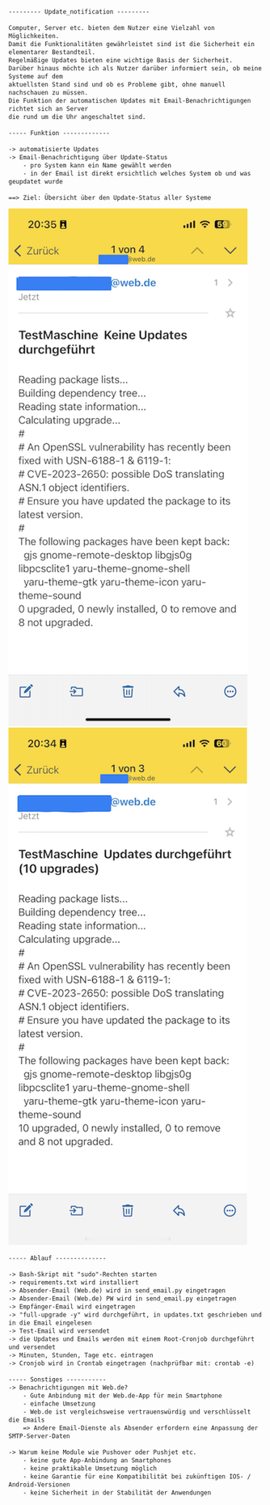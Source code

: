     --------- Update_notification ---------
    
    Computer, Server etc. bieten dem Nutzer eine Vielzahl von Möglichkeiten. 
    Damit die Funktionalitäten gewährleistet sind ist die Sicherheit ein elementarer Bestandteil.
    Regelmäßige Updates bieten eine wichtige Basis der Sicherheit.
    Darüber hinaus möchte ich als Nutzer darüber informiert sein, ob meine Systeme auf dem
    aktuellsten Stand sind und ob es Probleme gibt, ohne manuell nachschauen zu müssen.
    Die Funktion der automatischen Updates mit Email-Benachrichtigungen richtet sich an Server
    die rund um die Uhr angeschaltet sind.

    ----- Funktion -------------
    
    -> automatisierte Updates
    -> Email-Benachrichtigung über Update-Status
        - pro System kann ein Name gewählt werden
        - in der Email ist direkt ersichtlich welches System ob und was geupdatet wurde
    
    ==> Ziel: Übersicht über den Update-Status aller Systeme


![Notification 1](Notification1.PNG) ![Notification 2](Notification2.PNG)

    
    ----- Ablauf --------------
    
    -> Bash-Skript mit "sudo"-Rechten starten
    -> requirements.txt wird installiert
    -> Absender-Email (Web.de) wird in send_email.py eingetragen
    -> Absender-Email (Web.de) PW wird in send_email.py eingetragen
    -> Empfänger-Email wird eingetragen
    -> "full-upgrade -y" wird durchgeführt, in updates.txt geschrieben und in die Email eingelesen 
    -> Test-Email wird versendet
    -> die Updates und Emails werden mit einem Root-Cronjob durchgeführt und versendet
    -> Minuten, Stunden, Tage etc. eintragen
    -> Cronjob wird in Crontab eingetragen (nachprüfbar mit: crontab -e)
    
    ----- Sonstiges -----------
    -> Benachrichtigungen mit Web.de?
        - Gute Anbindung mit der Web.de-App für mein Smartphone
        - einfache Umsetzung
        - Web.de ist vergleichsweise vertrauenswürdig und verschlüsselt die Emails
        => Andere Email-Dienste als Absender erfordern eine Anpassung der SMTP-Server-Daten
        
    -> Warum keine Module wie Pushover oder Pushjet etc.
        - keine gute App-Anbindung an Smartphones
        - keine praktikable Umsetzung möglich
        - keine Garantie für eine Kompatibilität bei zukünftigen IOS- / Android-Versionen
        - keine Sicherheit in der Stabilität der Anwendungen
